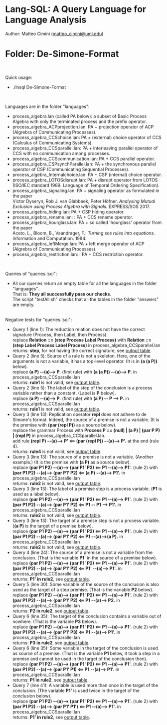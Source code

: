 # Lang-SQL: A Query Language for Language Analysis 

Author: Matteo Cimini (matteo_cimini@uml.edu)
	<br />
# <a name="instructions"></a>Folder: De-Simone-Format
<br />

Quick usage: 
<br />
<ul>
<li> ./lnsql De-Simone-Format <br />
</ul>
<br />

Languages are in the folder "languages": <br />
<ul>
<li> process_algebra.lan (called PA below): a subset of Basic Process Algebra with only the terminated process and the prefix operator. 
<li> process_algebra_ACPprojection.lan: PA + projection operator of ACP (Algrebra of Communicating Processes).  
<li> 	process_algebra_CCSchoice.lan: PA + (external) choice operator of CCS (Calculus of Communicating Systems).  
<li> 	process_algebra_CCSparallel.lan: PA + interleaving parallel operator of CCS with no communication among processes. 
	<li> process_algebra_CCScommunication.lan: PA + CCS parallel operator. 
	<li> process_algebra_CSPsynchParallel.lan: PA + the synchronous parallel operator of CSP (Communicating Sequential Processes). 
	<li> process_algebra_Internalchoice.lan: PA + CSP (internal) choice operator. 
	<li> process_algebra_LOTOSdisrupt.lan: PA + disrupt operator from LOTOS (ISO/IEC standard 1989. Language of Temporal Ordering Specification). 
	<li> process_algebra_signaling.lan: PA + signaling operator as formulated in the paper 
	<br>
	Victor Dyseryn, Rob J. van Glabbeek, Peter Höfner. <i>Analysing Mutual Exclusion using Process Algebra with Signals.</i> EXPRESS/SOS 2017. 
	<li> process_algebra_hiding.lan: PA + CSP hiding operator. 
	<li> process_algebra_rename.lan: : PA + CCS rename operator. 
	<li> process_algebra_hourglass.lan: PA + so called 'hourglass' operator from the paper 
	<br>
	Aceto, L., Bloom, B., Vaandrager, F.: <i>Turning sos rules into equations.</i> Information and Computation. 1994.
	<li> process_algebra_leftMerge.lan: PA + left merge operator of ACP (Algrebra of Communicating Processes).  
	<li> process_algebra_restriction.lan: : PA + CCS restriction operator. 
</ul>
<br />


Queries of "queries.lsql":  <br />
<ul>
<li> All our queries return an empty table for all the languages in the folder "languages". 
	<br /> That is: <b>They all successfully pass our checks</b>. 
	<br /> The script "testAll.sh" checks that all the tables in the folder "answers" are empty. 
</ul>


<br />
Negative tests for "queries.lsql":  <br />
<ul>
<li> Query 1 (line 1): The reduction relation does not have the correct signature (Process, then Label, then Process). 
	<br /> replace <b>Relation ::= (step Process Label Process)</b> with <b>Relation ::= (step Label Process Label Process)</b> in process_algebra_CCSparallel.lan 
	<br /> returns: <b>step</b>, for not having the correct signature, see <a href = "tests_aux/negative_query1.txt">output table</a>. 

<li> Query 2 (line 5): Source of a rule is not a skeleton. Here, one of the arguments is not a variable, it has a top-level operator.  (It is in <b>(a (a P))</b> below).
	<br /> replace <b>(a P) --(a)--> P.</b> (first rule) with <b>(a (a P)) --(a)--> P.</b> in process_algebra_CCSparallel.lan 
	<br /> returns: <b>rule1</b> is not valid, see <a href = "tests_aux/negative_query2_a.txt">output table</a>. 

<li> Query 2 (line 5): The label of the step of the conclusion is a process variable rather than a constant. (Label is <b>P</b> below). 
	<br /> replace <b>(a P) --(a)--> P.</b> (first rule) with <b>(a P) -- P --> P.</b> in process_algebra_CCSparallel.lan 
	<br /> returns: <b>rule1</b> is not valid, see <a href = "tests_aux/negative_query2_b.txt">output table</a>. 

<li> Query 3 (line 13): Replication operator <b>repl</b> does not adhere to de Simone's format. Indeed, the source of a premise is not a variable. (It is the premise with <b>(par (repl P))</b> as a source below). 
	<br /> replace the grammar Process with <b>Process P ::= (null) | (a P) | (par P P) | (repl P)</b> in process_algebra_CCSparallel.lan. 
	<br /> add rule <b>(repl P) --(a)--> P' <== (par (repl P)) --(a)--> P'.</b> at the end (rule 4). 
	<br /> returns: <b>rule4</b> is not valid, see <a href = "tests_aux/negative_query3_a.txt">output table</a>. 

<li> Query 3 (line 13): The source of a premise is not a variable. (Another example.) (It is the premise with <b>(a P)</b> as a source below). 
	<br /> replace <b>(par P1 P2) --(a)--> (par P1' P2) <== P1 --(a)--> P1'.</b> (rule 2) with <b>(par P1 P2) --(a)--> (par P1' P2) <== (a P) --(a)--> P1'.</b> in process_algebra_CCSparallel.lan 
	<br /> returns: <b>rule2</b> is not valid, see <a href = "tests_aux/negative_query3_b.txt">output table</a>. 

<li> Query 3 (line 13): The label of a premise step is a process variable. (<b>P1</b> is used as a label below).
	<br /> replace <b>(par P1 P2) --(a)--> (par P1' P2) <== P1 --(a)--> P1'.</b> (rule 2) with <b>(par P1 P2) --(a)--> (par P1' P2) <== P1 -- P1 --> P1'.</b> in process_algebra_CCSparallel.lan 
	<br /> returns: <b>rule2</b> is not valid, see <a href = "tests_aux/negative_query3_c.txt">output table</a>. 

<li> Query 3 (line 13): The target of a premise step is not a process variable. (<b>(a P)</b> is the target of a premise below).
	<br /> replace <b>(par P1 P2) --(a)--> (par P1' P2) <== P1 --(a)--> P1'.</b> (rule 2) with <b>(par P1 P2) --(a)--> (par P1' P2) <== P1 --(a)-->(a P).</b> in process_algebra_CCSparallel.lan 
	<br /> returns: <b>rule2</b> is not valid, see <a href = "tests_aux/negative_query3_d.txt">output table</a>. 

<li> Query 4 (line 24): The source of a premise is not a variable from the conclusion. (That is the variable <b>P1'</b> in the source of a premise below).
	<br /> replace <b>(par P1 P2) --(a)--> (par P1' P2) <== P1 --(a)--> P1'.</b> (rule 2) with <b>(par P1 P2) --(a)--> (par P1' P2) <== P1' --(a)--> P1'.</b> in process_algebra_CCSparallel.lan 
	<br /> returns: <b>P1' in rule2</b>, see <a href = "tests_aux/negative_query4.txt">output table</a>. 

<li> Query 5 (line 30): Some variable of the source of the conclusion is also used as the target of a step premise. (That is the variable <b>P2</b> below).
	<br /> replace <b>(par P1 P2) --(a)--> (par P1' P2) <== P1 --(a)--> P1'.</b> (rule 2) with <b>(par P1 P2) --(a)--> (par P1' P2) <== P1 --(a)--> P2.</b> in process_algebra_CCSparallel.lan 
	<br /> returns: <b>P2 in rule2</b>, see <a href = "tests_aux/negative_query5.txt">output table</a>. 

<li> Query 6 (line 35): The target of the conclusion contains a variable out of nowhere. (That is the variable <b>P3</b> below).
	<br /> replace <b>(par P1 P2) --(a)--> (par P1' P2) <== P1 --(a)--> P1'.</b> (rule 2) with <b>(par P1 P2) --(a)--> (par P1' P3) <== P1 --(a)--> P1'.</b> in process_algebra_CCSparallel.lan 
	<br /> returns: <b>P3 in rule2</b>, see <a href = "tests_aux/negative_query6_a.txt">output table</a>. 

<li> Query 6 (line 35): Some variable in the target of the conclusion is used as source of a premise. (That is the variable <b>P1</b> below, it took a step in a premise and cannot be used in the target of the conclusion then).
	<br /> replace <b>(par P1 P2) --(a)--> (par P1' P2) <== P1 --(a)--> P1'.</b> (rule 2) with <b>(par P1 P2) --(a)--> (par P1' P1) <== P1 --(a)--> P1'.</b> in process_algebra_CCSparallel.lan 
	<br /> returns: <b>P1 in rule2</b>, see <a href = "tests_aux/negative_query6_b.txt">output table</a>. 

<li> Query 7 (line 41): A variable is used more than once in the target of the conclusion. (The variable <b>P1'</b> is used twice in the target of the conclusion below).
	<br /> replace <b>(par P1 P2) --(a)--> (par P1' P2) <== P1 --(a)--> P1'.</b> (rule 2) with <b>(par P1 P2) --(a)--> (par P1' P1') <== P1 --(a)--> P1'.</b> in process_algebra_CCSparallel.lan 
	<br /> returns: <b>P1' in rule2</b>, see <a href = "tests_aux/negative_query7.txt">output table</a>. 
</ul>





